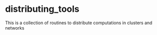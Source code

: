 # distributing_tools
This is a collection of routines to distribute computations in clusters and networks
